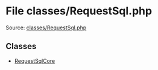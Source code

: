 File classes/RequestSql.php
=========

Source: [classes/RequestSql.php](https://github.com/PrestaShop/PrestaShop/blob/1.6.0.13/classes/RequestSql.php)


Classes
-------

* [RequestSqlCore](class.RequestSqlCore.md)

